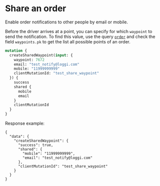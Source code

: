 # Share an order

Enable order notifications to other people by email or mobile.

Before the driver arrives at a point, you can specify for which `waypoint` to send the notification. To find this value, use  the query [`order`](/corp-overview/order-follow-up) and check the field `waypoints.pk` to get the list all possible points of an order.

```graphql
mutation {
  createSharedWaypoint(input: {
    waypoint: 7672
    email: "test_notify@loggi.com"
    mobile: "11999999999"
    clientMutationId: "test_share_waypoint"
  }) {
    success
    shared {
      mobile
      email
    }
    clientMutationId
  }
}
```

Response example:

```
{
  "data": {
    "createSharedWaypoint": {
      "success": true,
      "shared": {
        "mobile": "11999999999",
        "email": "test_notify@loggi.com"
      },
      "clientMutationId": "test_share_waypoint"
    }
  }
}
```
